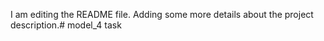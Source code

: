 I am editing the README file. Adding some more details about the project description.# model_4
task
